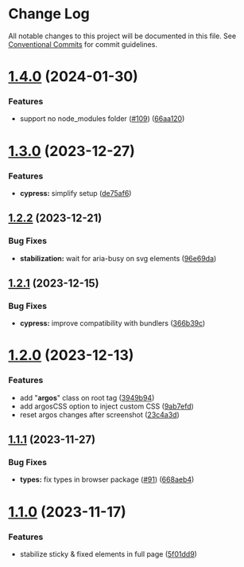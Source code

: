 # Change Log

All notable changes to this project will be documented in this file.
See [Conventional Commits](https://conventionalcommits.org) for commit guidelines.

# [1.4.0](https://github.com/argos-ci/argos-javascript/compare/@argos-ci/browser@1.3.0...@argos-ci/browser@1.4.0) (2024-01-30)


### Features

* support no node_modules folder ([#109](https://github.com/argos-ci/argos-javascript/issues/109)) ([66aa120](https://github.com/argos-ci/argos-javascript/commit/66aa120b94a8990b3ce549d101ad733ac9bfd929))





# [1.3.0](https://github.com/argos-ci/argos-javascript/compare/@argos-ci/browser@1.2.2...@argos-ci/browser@1.3.0) (2023-12-27)


### Features

* **cypress:** simplify setup ([de75af6](https://github.com/argos-ci/argos-javascript/commit/de75af62ba57a7cb9512435dd4c494fbfa42c927))





## [1.2.2](https://github.com/argos-ci/argos-javascript/compare/@argos-ci/browser@1.2.1...@argos-ci/browser@1.2.2) (2023-12-21)


### Bug Fixes

* **stabilization:** wait for aria-busy on svg elements ([96e69da](https://github.com/argos-ci/argos-javascript/commit/96e69da4e0f3f6fedaf451cc67cf08c1d709ebc1))





## [1.2.1](https://github.com/argos-ci/argos-javascript/compare/@argos-ci/browser@1.2.0...@argos-ci/browser@1.2.1) (2023-12-15)


### Bug Fixes

* **cypress:** improve compatibility with bundlers ([366b39c](https://github.com/argos-ci/argos-javascript/commit/366b39c374f9297cab53fb3919f63808cd13fcce))





# [1.2.0](https://github.com/argos-ci/argos-javascript/compare/@argos-ci/browser@1.1.1...@argos-ci/browser@1.2.0) (2023-12-13)


### Features

* add "__argos__" class on root tag ([3949b94](https://github.com/argos-ci/argos-javascript/commit/3949b94fc7744326db3f968893ac8b2d11d442ba))
* add argosCSS option to inject custom CSS ([9ab7efd](https://github.com/argos-ci/argos-javascript/commit/9ab7efd9b7573657a92d73010e2d5bbddfced353))
* reset argos changes after screenshot ([23c4a3d](https://github.com/argos-ci/argos-javascript/commit/23c4a3d60c8d3b1d8357847d5589d3765be241a9))





## [1.1.1](https://github.com/argos-ci/argos-javascript/compare/@argos-ci/browser@1.1.0...@argos-ci/browser@1.1.1) (2023-11-27)


### Bug Fixes

* **types:** fix types in browser package ([#91](https://github.com/argos-ci/argos-javascript/issues/91)) ([668aeb4](https://github.com/argos-ci/argos-javascript/commit/668aeb48abfe8204086902779ae1282c91d81d30))





# [1.1.0](https://github.com/argos-ci/argos-javascript/compare/@argos-ci/browser@1.0.0...@argos-ci/browser@1.1.0) (2023-11-17)


### Features

* stabilize sticky & fixed elements in full page ([5f01dd9](https://github.com/argos-ci/argos-javascript/commit/5f01dd962a3a7a010eb2df8340d37e9d720c250b))
